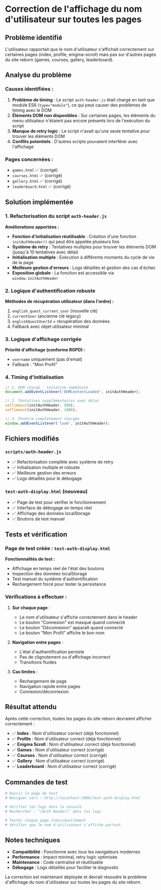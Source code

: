 # Correction de l'affichage du nom d'utilisateur sur toutes les pages

## Problème identifié

L'utilisateur rapportait que le nom d'utilisateur s'affichait correctement sur certaines pages (index, profile, enigma-scroll) mais pas sur d'autres pages du site reborn (games, courses, gallery, leaderboard).

## Analyse du problème

### Causes identifiées :

1. **Problème de timing** : Le script `auth-header.js` était chargé en tant que module ES6 (`type="module"`), ce qui peut causer des problèmes de timing avec le DOM
2. **Éléments DOM non disponibles** : Sur certaines pages, les éléments du menu utilisateur n'étaient pas encore présents lors de l'exécution du script
3. **Manque de retry logic** : Le script n'avait qu'une seule tentative pour trouver les éléments DOM
4. **Conflits potentiels** : D'autres scripts pouvaient interférer avec l'affichage

### Pages concernées :
- `games.html` ✅ (corrigé)
- `courses.html` ✅ (corrigé)  
- `gallery.html` ✅ (corrigé)
- `leaderboard.html` ✅ (corrigé)

## Solution implémentée

### 1. Refactorisation du script `auth-header.js`

**Améliorations apportées :**

- **Fonction d'initialisation réutilisable** : Création d'une fonction `initAuthHeader()` qui peut être appelée plusieurs fois
- **Système de retry** : Tentatives multiples pour trouver les éléments DOM (jusqu'à 10 tentatives avec délai)
- **Initialisation multiple** : Exécution à différents moments du cycle de vie de la page
- **Meilleure gestion d'erreurs** : Logs détaillés et gestion des cas d'échec
- **Exposition globale** : La fonction est accessible via `window.initAuthHeader`

### 2. Logique d'authentification robuste

**Méthodes de récupération utilisateur (dans l'ordre) :**

1. `english_quest_current_user` (nouvelle clé)
2. `currentUser` (ancienne clé legacy)
3. `englishQuestUserId` + récupération des données
4. Fallback avec objet utilisateur minimal

### 3. Logique d'affichage corrigée

**Priorité d'affichage (conforme RGPD) :**
- `username` uniquement (pas d'email)
- Fallback : "Mon Profil"

### 4. Timing d'initialisation

```javascript
// 1. DOM chargé - tentative immédiate
document.addEventListener('DOMContentLoaded', initAuthHeader);

// 2. Tentatives supplémentaires avec délai
setTimeout(initAuthHeader, 500);
setTimeout(initAuthHeader, 1000);

// 3. Fenêtre complètement chargée
window.addEventListener('load', initAuthHeader);
```

## Fichiers modifiés

### `scripts/auth-header.js`
- ✅ Refactorisation complète avec système de retry
- ✅ Initialisation multiple et robuste
- ✅ Meilleure gestion des erreurs
- ✅ Logs détaillés pour le débogage

### `test-auth-display.html` (nouveau)
- ✅ Page de test pour vérifier le fonctionnement
- ✅ Interface de débogage en temps réel
- ✅ Affichage des données localStorage
- ✅ Boutons de test manuel

## Tests et vérification

### Page de test créée : `test-auth-display.html`

**Fonctionnalités de test :**
- Affichage en temps réel de l'état des boutons
- Inspection des données localStorage
- Test manuel du système d'authentification
- Rechargement forcé pour tester la persistance

### Vérifications à effectuer :

1. **Sur chaque page** :
   - Le nom d'utilisateur s'affiche correctement dans le header
   - Le bouton "Connexion" est masqué quand connecté
   - Le bouton "Déconnexion" apparaît quand connecté
   - Le bouton "Mon Profil" affiche le bon nom

2. **Navigation entre pages** :
   - L'état d'authentification persiste
   - Pas de clignotement ou d'affichage incorrect
   - Transitions fluides

3. **Cas limites** :
   - Rechargement de page
   - Navigation rapide entre pages
   - Connexion/déconnexion

## Résultat attendu

Après cette correction, toutes les pages du site reborn devraient afficher correctement :

- ✅ **Index** : Nom d'utilisateur correct (déjà fonctionnel)
- ✅ **Profile** : Nom d'utilisateur correct (déjà fonctionnel)  
- ✅ **Enigma Scroll** : Nom d'utilisateur correct (déjà fonctionnel)
- ✅ **Games** : Nom d'utilisateur correct (corrigé)
- ✅ **Courses** : Nom d'utilisateur correct (corrigé)
- ✅ **Gallery** : Nom d'utilisateur correct (corrigé)
- ✅ **Leaderboard** : Nom d'utilisateur correct (corrigé)

## Commandes de test

```bash
# Ouvrir la page de test
# Naviguer vers : http://localhost:3000/test-auth-display.html

# Vérifier les logs dans la console
# Rechercher : "[Auth Header]" dans les logs

# Tester chaque page individuellement
# Vérifier que le nom d'utilisateur s'affiche partout
```

## Notes techniques

- **Compatibilité** : Fonctionne avec tous les navigateurs modernes
- **Performance** : Impact minimal, retry logic optimisée
- **Maintenance** : Code centralisé et réutilisable
- **Débogage** : Logs détaillés pour faciliter le diagnostic

La correction est maintenant déployée et devrait résoudre le problème d'affichage du nom d'utilisateur sur toutes les pages du site reborn. 